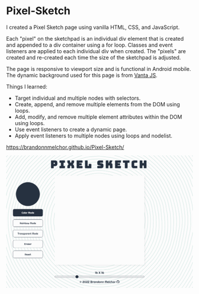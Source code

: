 # Pixel-Sketch

I created a Pixel Sketch page using vanilla HTML, CSS, and JavaScript.

Each "pixel" on the sketchpad is an individual div element that is created and appended to a div container using a for loop. Classes and event listeners are applied to each individual div when created. The "pixels" are created and re-created each time the size of the sketchpad is adjusted.

The page is responsive to viewport size and is functional in Android mobile. The dynamic background used for this page is from [Vanta JS](https://github.com/tengbao/vanta).

Things I learned:
- Target individual and multiple nodes with selectors.
- Create, append, and remove multiple elements from the DOM using loops.
- Add, modify, and remove multiple element attributes within the DOM using loops.
- Use event listeners to create a dynamic page.
- Apply event listeners to multiple nodes using loops and nodelist.

https://brandonnmelchor.github.io/Pixel-Sketch/

![](https://github.com/brandonnmelchor/Pixel-Sketch/blob/main/media/screenshot.png?raw=true)
